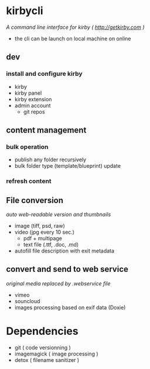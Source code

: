 # kirbycli
*A command line interface for kirby ( http://getkirby.com )*

- the cli can be launch on local machine on online

## dev
### install and configure kirby

- kirby
- kirby panel
- kirby extension
- admin account 
  - git repos

## content management
### bulk operation

- publish any folder recursively
- bulk folder type (template/blueprint) update

### refresh content
## File conversion
*auto web-readable version and thumbnails*

- image (tiff, psd, raw)
- video (jpg every 10 sec.) 
	- pdf + multipage
	- text file (.ttf, .doc, .md)
- autofill file description with exit metadata

## convert and send to web service
*original media replaced by .webservice file*

- vimeo
- souncloud
- images processing based on exif data (Doxie)

# Dependencies
- git					( code versionning		 )
- imagemagick	( image processing 	 ) 
- detox				( filename sanitizer )